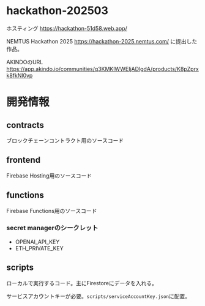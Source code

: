 # hackathon-202503

ホスティング
https://hackathon-51d58.web.app/

NEMTUS Hackathon 2025
https://hackathon-2025.nemtus.com/
に提出した作品。

AKINDOのURL
https://app.akindo.io/communities/q3KMKlWWEIjADlgdA/products/K8pZprxk8fkNl0vp

# 開発情報

## contracts

ブロックチェーンコントラクト用のソースコード

## frontend

Firebase Hosting用のソースコード

## functions

Firebase Functions用のソースコード

### secret managerのシークレット

- OPENAI_API_KEY
- ETH_PRIVATE_KEY

## scripts

ローカルで実行するコード。主にFirestoreにデータを入れる。

サービスアカウントキーが必要。`scripts/serviceAccountKey.json`に配置。
